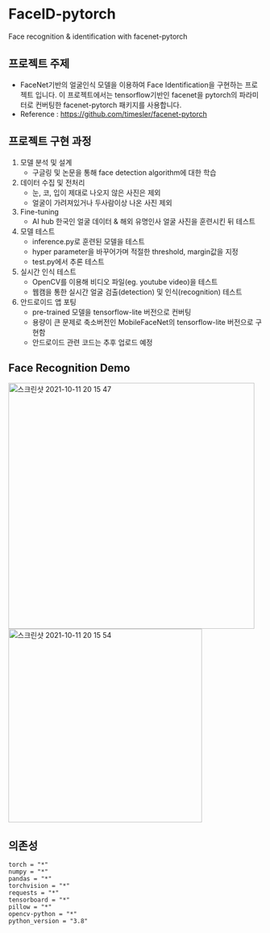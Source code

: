 # FaceID-pytorch

Face recognition &amp; identification with facenet-pytorch

## 프로젝트 주제

- FaceNet기반의 얼굴인식 모델을 이용하여 Face Identification을 구현하는 프로젝트 입니다. 이 프로젝트에서는 tensorflow기반인 facenet을 pytorch의 파라미터로 컨버팅한 facenet-pytorch 패키지를 사용합니다.
- Reference : https://github.com/timesler/facenet-pytorch

## 프로젝트 구현 과정

1. 모델 분석 및 설계
   - 구글링 및 논문을 통해 face detection algorithm에 대한 학습
2. 데이터 수집 및 전처리
   - 눈, 코, 입이 제대로 나오지 않은 사진은 제외
   - 얼굴이 가려져있거나 두사람이상 나온 사진 제외
3. Fine-tuning
   - AI hub 한국인 얼굴 데이터 & 해외 유명인사 얼굴 사진을 훈련시킨 뒤 테스트
4. 모델 테스트
   - inference.py로 훈련된 모델을 테스트
   - hyper parameter을 바꾸어가며 적절한 threshold, margin값을 지정
   - test.py에서 추론 테스트
5. 실시간 인식 테스트
   - OpenCV를 이용해 비디오 파일(eg. youtube video)을 테스트
   - 웹캠을 통한 실시간 얼굴 검출(detection) 및 인식(recognition) 테스트
6. 안드로이드 앱 포팅
   - pre-trained 모델을 tensorflow-lite 버전으로 컨버팅
   - 용량이 큰 문제로 축소버전인 MobileFaceNet의 tensorflow-lite 버전으로 구현함
   - 안드로이드 관련 코드는 추후 업로드 예정

## Face Recognition Demo
<img width="488" alt="스크린샷 2021-10-11 20 15 47" src="https://user-images.githubusercontent.com/56901668/136781412-08799990-c5f4-498b-a3b0-01313fe9366d.png">
<img width="384" alt="스크린샷 2021-10-11 20 15 54" src="https://user-images.githubusercontent.com/56901668/136781415-3f11938c-7257-45b4-b91d-2687199f7e39.png">


## 의존성

```
torch = "*"
numpy = "*"
pandas = "*"
torchvision = "*"
requests = "*"
tensorboard = "*"
pillow = "*"
opencv-python = "*"
python_version = "3.8"
```

